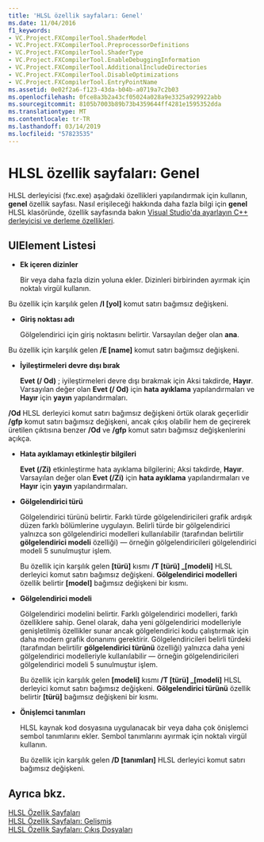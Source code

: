 ```yaml
---
title: 'HLSL özellik sayfaları: Genel'
ms.date: 11/04/2016
f1_keywords:
- VC.Project.FXCompilerTool.ShaderModel
- VC.Project.FXCompilerTool.PreprocessorDefinitions
- VC.Project.FXCompilerTool.ShaderType
- VC.Project.FXCompilerTool.EnableDebuggingInformation
- VC.Project.FXCompilerTool.AdditionalIncludeDirectories
- VC.Project.FXCompilerTool.DisableOptimizations
- VC.Project.FXCompilerTool.EntryPointName
ms.assetid: 0e02f2a6-f123-43da-b04b-a0719a7c2b03
ms.openlocfilehash: 0fce8a3b2a43cf05024a028a9e3325a929922abb
ms.sourcegitcommit: 8105b7003b89b73b4359644ff4281e1595352dda
ms.translationtype: MT
ms.contentlocale: tr-TR
ms.lasthandoff: 03/14/2019
ms.locfileid: "57823535"
---
```

# <a name="hlsl-property-pages-general"></a>HLSL özellik sayfaları: Genel

HLSL derleyicisi (fxc.exe) aşağıdaki özellikleri yapılandırmak için kullanın, **genel** özellik sayfası. Nasıl erişileceği hakkında daha fazla bilgi için **genel** HLSL klasöründe, özellik sayfasında bakın [Visual Studio'da ayarlayın C++ derleyicisi ve derleme özellikleri](../working-with-project-properties.md).

## <a name="uielement-list"></a>UIElement Listesi

- **Ek içeren dizinler**

   Bir veya daha fazla dizin yoluna ekler. Dizinleri birbirinden ayırmak için noktalı virgül kullanın.

Bu özellik için karşılık gelen **/I [yol]** komut satırı bağımsız değişkeni.

- **Giriş noktası adı**

   Gölgelendirici için giriş noktasını belirtir. Varsayılan değer olan **ana**.

Bu özellik için karşılık gelen **/E [name]** komut satırı bağımsız değişkeni.

- **İyileştirmeleri devre dışı bırak**

   **Evet (/ Od)** ; iyileştirmeleri devre dışı bırakmak için Aksi takdirde, **Hayır**. Varsayılan değer olan **Evet (/ Od)** için **hata ayıklama** yapılandırmaları ve **Hayır** için **yayın** yapılandırmaları.

**/Od** HLSL derleyici komut satırı bağımsız değişkeni örtük olarak geçerlidir **/gfp** komut satırı bağımsız değişkeni, ancak çıkış olabilir hem de geçirerek üretilen çıktısına benzer **/Od**  ve **/gfp** komut satırı bağımsız değişkenlerini açıkça.

- **Hata ayıklamayı etkinleştir bilgileri**

   **Evet (/Zi)** etkinleştirme hata ayıklama bilgilerini; Aksi takdirde, **Hayır**. Varsayılan değer olan **Evet (/Zi)** için **hata ayıklama** yapılandırmaları ve **Hayır** için **yayın** yapılandırmaları.

- **Gölgelendirici türü**

   Gölgelendirici türünü belirtir. Farklı türde gölgelendiricileri grafik ardışık düzen farklı bölümlerine uygulayın. Belirli türde bir gölgelendirici yalnızca son gölgelendirici modelleri kullanılabilir (tarafından belirtilir **gölgelendirici modeli** özelliği) — örneğin gölgelendiricileri gölgelendirici modeli 5 sunulmuştur işlem.

   Bu özellik için karşılık gelen  **\[türü]** kısmı **/T \[türü] _\[modeli]** HLSL derleyici komut satırı bağımsız değişkeni. **Gölgelendirici modelleri** özellik belirtir **[model]** bağımsız değişkeni bir kısmı.

- **Gölgelendirici modeli**

   Gölgelendirici modelini belirtir. Farklı gölgelendirici modelleri, farklı özelliklere sahip. Genel olarak, daha yeni gölgelendirici modelleriyle genişletilmiş özellikler sunar ancak gölgelendirici kodu çalıştırmak için daha modern grafik donanımı gerektirir. Gölgelendiricileri belirli türdeki (tarafından belirtilir **gölgelendirici türünü** özelliği) yalnızca daha yeni gölgelendirici modelleriyle kullanılabilir — örneğin gölgelendiricileri gölgelendirici modeli 5 sunulmuştur işlem.

   Bu özellik için karşılık gelen  **\[modeli]** kısmı **/T \[türü] _\[modeli]** HLSL derleyici komut satırı bağımsız değişkeni. **Gölgelendirici türünü** özellik belirtir **[türü]** bağımsız değişkeni bir kısmı.

- **Önişlemci tanımları**

   HLSL kaynak kod dosyasına uygulanacak bir veya daha çok önişlemci sembol tanımlarını ekler. Sembol tanımlarını ayırmak için noktalı virgül kullanın.

   Bu özellik için karşılık gelen **/D \[tanımları]** HLSL derleyici komut satırı bağımsız değişkeni.

## <a name="see-also"></a>Ayrıca bkz.

[HLSL Özellik Sayfaları](hlsl-property-pages.md)<br>
[HLSL Özellik Sayfaları: Gelişmiş](hlsl-property-pages-advanced.md)<br>
[HLSL Özellik Sayfaları: Çıkış Dosyaları](hlsl-property-pages-output-files.md)
